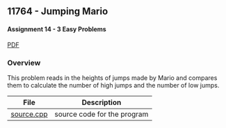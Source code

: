 ## 11764 - Jumping Mario
#### Assignment 14 - 3 Easy Problems
[PDF](https://github.com/sgilliland/4883-Programming_Techniques-Gilliland/blob/main/Assignments/Easy/11764%20-%20Jumping%20Mario/11764.pdf)

### Overview

This problem reads in the heights of jumps made by Mario and compares them to calculate the number of high jumps and the number of low jumps.

| File | Description |
| :----: | ----------- |
| [source.cpp](https://github.com/sgilliland/4883-Programming_Techniques-Gilliland/blob/main/Assignments/Easy/11764%20-%20Jumping%20Mario/source.cpp) |  source code for the program |
